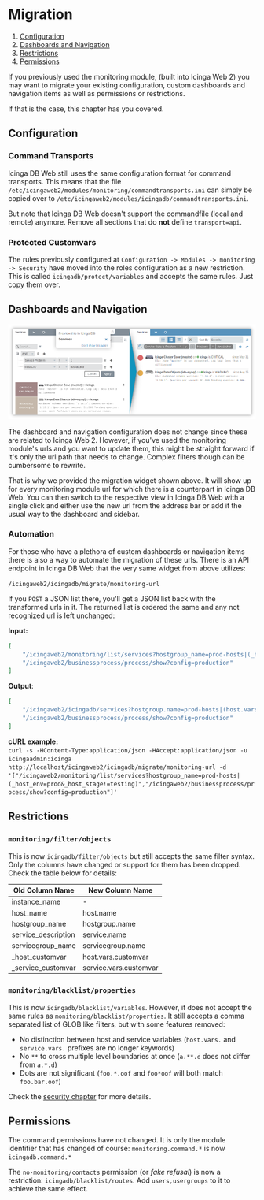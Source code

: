 # Migration

1. [Configuration](#configuration)
2. [Dashboards and Navigation](#dashboards-and-navigation)
3. [Restrictions](#restrictions)
4. [Permissions](#permissions)

If you previously used the monitoring module, (built into Icinga Web 2) you may want to
migrate your existing configuration, custom dashboards and navigation items as well as
permissions or restrictions.

If that is the case, this chapter has you covered.

## Configuration

### Command Transports

Icinga DB Web still uses the same configuration format for command transports. This means that the file
`/etc/icingaweb2/modules/monitoring/commandtransports.ini` can simply be copied over to
`/etc/icingaweb2/modules/icingadb/commandtransports.ini`.

But note that Icinga DB Web doesn't support the commandfile (local and remote) anymore. Remove all sections
that do **not** define `transport=api`.

### Protected Customvars

The rules previously configured at `Configuration -> Modules -> monitoring -> Security` have moved into the
roles configuration as a new restriction. This is called `icingadb/protect/variables` and accepts the same
rules. Just copy them over.

## Dashboards and Navigation

![Url Migration Preview](res/url-migration-preview.png)

The dashboard and navigation configuration does not change since these are related
to Icinga Web 2. However, if you've used the monitoring module's urls and you want
to update them, this might be straight forward if it's only the url path that needs
to change. Complex filters though can be cumbersome to rewrite.

That is why we provided the migration widget shown above. It will show up for every
monitoring module url for which there is a counterpart in Icinga DB Web. You can then
switch to the respective view in Icinga DB Web with a single click and either use the
new url from the address bar or add it the usual way to the dashboard and sidebar.

### Automation

For those who have a plethora of custom dashboards or navigation items there is also
a way to automate the migration of these urls. There is an API endpoint in Icinga DB
Web that the very same widget from above utilizes:

`/icingaweb2/icingadb/migrate/monitoring-url`

If you `POST` a JSON list there, you'll get a JSON list back with the transformed
urls in it. The returned list is ordered the same and any not recognized url is left
unchanged:

**Input:**  
```json
[
    "/icingaweb2/monitoring/list/services?hostgroup_name=prod-hosts|(_host_env=prod&_host_stage!=testing)",
    "/icingaweb2/businessprocess/process/show?config=production"
]
```

**Output**:  
```json
[
    "/icingaweb2/icingadb/services?hostgroup.name=prod-hosts|(host.vars.env=prod&host.vars.stage!=testing)",
    "/icingaweb2/businessprocess/process/show?config=production"
]
```

**cURL example:**  
`curl -s -HContent-Type:application/json -HAccept:application/json -u icingaadmin:icinga http://localhost/icingaweb2/icingadb/migrate/monitoring-url -d '["/icingaweb2/monitoring/list/services?hostgroup_name=prod-hosts|(_host_env=prod&_host_stage!=testing)","/icingaweb2/businessprocess/process/show?config=production"]'`

## Restrictions

### `monitoring/filter/objects`

This is now `icingadb/filter/objects` but still accepts the same filter syntax. Only the columns have changed
or support for them has been dropped. Check the table below for details:

Old Column Name      | New Column Name
---------------------|-----------------------
instance\_name       | -
host\_name           | host.name
hostgroup\_name      | hostgroup.name
service\_description | service.name
servicegroup\_name   | servicegroup.name
\_host\_customvar    | host.vars.customvar
\_service\_customvar | service.vars.customvar

### `monitoring/blacklist/properties`

This is now `icingadb/blacklist/variables`. However, it does not accept the same rules as
`monitoring/blacklist/properties`. It still accepts a comma separated list of GLOB like filters,
but with some features removed:

* No distinction between host and service variables (`host.vars.` and `service.vars.` prefixes are no longer keywords)
* No `**` to cross multiple level boundaries at once (`a.**.d` does not differ from `a.*.d`)
* Dots are not significant (`foo.*.oof` and `foo*oof` will both match `foo.bar.oof`)

Check the [security chapter](04-Security.md#variable-paths) for more details.

## Permissions

The command permissions have not changed. It is only the module identifier that has changed of course:
`monitoring.command.*` is now `icingadb.command.*`

The `no-monitoring/contacts` permission (or *fake refusal*) is now a restriction: `icingadb/blacklist/routes`.
Add `users,usergroups` to it to achieve the same effect.
